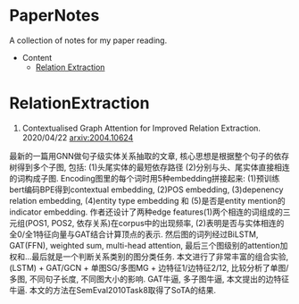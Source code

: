 # PaperNotes

A collection of notes for my paper reading.

* Content
  * [Relation Extraction](#RelationExtraction)



# RelationExtraction

1. Contextualised Graph Attention for Improved Relation Extraction. 2020/04/22 [arxiv:2004.10624](https://arxiv.org/abs/2004.10624)

最新的一篇用GNN做句子级实体关系抽取的文章, 核心思想是根据整个句子的依存树得到多个子图, 包括: (1)头尾实体的最短依存路径 (2)分别与头、尾实体直接相连的词构成子图. Encoding图里的每个词时用5种embedding拼接起来: (1)预训练bert编码BPE得到contextual embedding, (2)POS embedding, (3)depenency relation embedding, (4)entity type embedding 和 (5)是否是entity mention的indicator embedding. 作者还设计了两种edge features(1)两个相连的词组成的三元组(POS1, POS2, 依存关系)在corpus中的出现频率, (2)表明是否与实体相连的全0/全1特征向量与GAT结合计算顶点的表示. 然后图的词列经过BiLSTM, GAT(FFN), weighted sum, multi-head attention, 最后三个图级别的attention加权和...最后就是一个判断关系类别的图分类任务. 本文进行了非常丰富的组合实验, (LSTM) + GAT/GCN + 单图SG/多图MG + 边特征1/边特征2/12, 比较分析了单图/多图, 不同句子长度, 不同图大小的影响. GAT牛逼, 多子图牛逼, 本文提出的边特征牛逼. 本文的方法在SemEval2010Task8取得了SoTA的结果.


